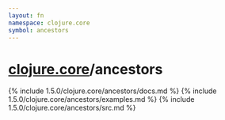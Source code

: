 ```yaml
---
layout: fn
namespace: clojure.core
symbol: ancestors
---
```


# [clojure.core](../)/ancestors

{% include 1.5.0/clojure.core/ancestors/docs.md %}
{% include 1.5.0/clojure.core/ancestors/examples.md %}
{% include 1.5.0/clojure.core/ancestors/src.md %}

